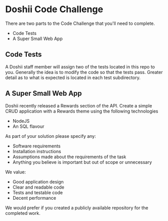 # Doshii Code Challenge

There are two parts to the Code Challenge that you'll need to complete.
- Code Tests
- A Super Small Web App

## Code Tests

A Doshii staff member will assign two of the tests located in this repo to you. Generally the idea is to modify the code so that the tests pass. Greater detail as to what is expected is located in each test subdirectory.

## A Super Small Web App

Doshii recently released a Rewards section of the API. Create a simple CRUD application with a Rewards theme using the following technologies
- NodeJS
- An SQL flavour

As part of your solution please specify any:
 - Software requirements
 - Installation instructions
 - Assumptions made about the requirements of the task
 - Anything you believe is important but out of scope or unnecessary

We value:
 - Good application design
 - Clear and readable code
 - Tests and testable code
 - Decent performance

We would prefer if you created a publicly available repository for the completed work.
